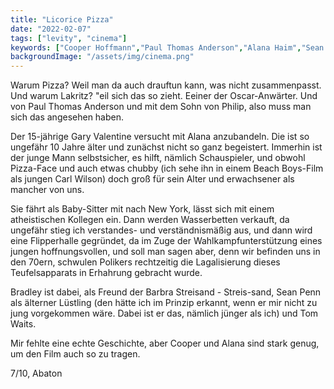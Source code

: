```yaml
---
title: "Licorice Pizza"
date: "2022-02-07"
tags: ["levity", "cinema"]
keywords: ["Cooper Hoffmann","Paul Thomas Anderson","Alana Haim","Sean Penn","Tom Waits","Gary Valentine","Bradley Cooper"]
backgroundImage: "/assets/img/cinema.png"
---
```


<!-- Excerpt Start -->
Warum Pizza? Weil man da auch drauftun kann, was nicht zusammenpasst. Und warum Lakritz? "eil sich das so zieht.<!-- Excerpt End -->
Eeiner der Oscar-Anwärter. Und von Paul Thomas Anderson und mit dem Sohn von Philip, also muss man sich das angesehen haben.

Der 15-jährige Gary Valentine versucht mit Alana anzubandeln. Die ist so ungefähr 10 Jahre älter und zunächst nicht so ganz begeistert. Immerhin ist der junge Mann selbstsicher, es hilft, nämlich Schauspieler, und obwohl Pizza-Face und auch etwas chubby (ich sehe ihn in einem Beach Boys-Film als jungen Carl Wilson) doch groß für sein Alter und erwachsener als mancher von uns. 

Sie fährt als Baby-Sitter mit nach New York, lässt sich mit einem atheistischen Kollegen ein. Dann werden Wasserbetten verkauft, da ungefähr stieg ich verstandes- und verständnismäßig aus, und dann wird eine Flipperhalle gegründet, da im Zuge der Wahlkampfunterstützung eines jungen hoffnungsvollen, und soll man sagen aber, denn wir befinden uns in den 70ern, schwulen Polikers rechtzeitig die Lagalisierung dieses Teufelsapparats in Erhahrung gebracht wurde. 

Bradley ist dabei, als Freund der Barbra Streisand - Streis-sand, Sean Penn als älterner Lüstling (den hätte ich im Prinzip erkannt, wenn er mir nicht zu jung vorgekommen wäre. Dabei ist er das, nämlich jünger als ich) und Tom Waits. 

Mir fehlte eine echte Geschichte, aber Cooper und Alana sind stark genug, um den Film auch so zu tragen.


7/10, Abaton